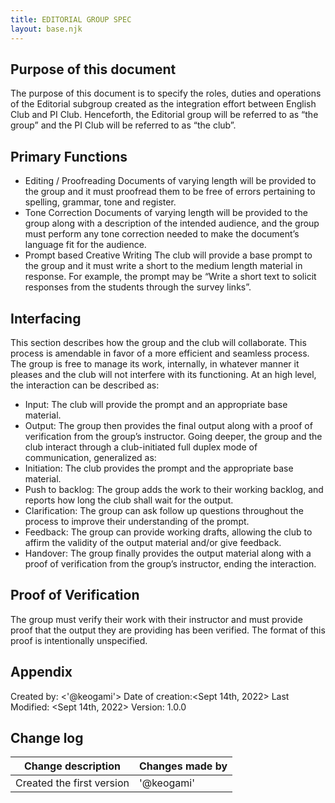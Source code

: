 ```yaml
---
title: EDITORIAL GROUP SPEC
layout: base.njk
---
```


## Purpose of this document
The purpose of this document is to specify the roles, duties and operations of the Editorial subgroup created as the integration effort between English Club and PI Club. Henceforth, the Editorial group will be referred to as “the group” and the PI Club will be referred to as “the club”.

## Primary Functions
- Editing / Proofreading
  Documents of varying length will be provided to the group and it must proofread them to be free of errors pertaining to spelling, grammar, tone and register.
- Tone Correction
  Documents of varying length will be provided to the group along with a description of the intended audience, and the group must perform any tone correction needed to make the document’s language fit for the audience.
- Prompt based Creative Writing
  The club will provide a base prompt to the group and it must write a short to the medium length material in response. For example, the prompt may be “Write a short text to solicit responses from the students through the survey links”.

## Interfacing
This section describes how the group and the club will collaborate. This process is amendable in favor of a more efficient and seamless process. The group is free to manage its work, internally, in whatever manner it pleases and the club will not interfere with its functioning.
At an high level, the interaction can be described as:
- Input:
  The club will provide the prompt and an appropriate base material.
- Output:
  The group then provides the final output along with a proof of verification from the group’s instructor.
Going deeper, the group and the club interact through a club-initiated full duplex mode of communication, generalized as:
- Initiation:
  The club provides the prompt and the appropriate base material.
- Push to backlog:
  The group adds the work to their working backlog, and reports how long the club shall wait for the output.
- Clarification:
  The group can ask follow up questions throughout the process to improve their understanding of the prompt.
- Feedback:
  The group can provide working drafts, allowing the club to affirm the validity of the output material and/or give feedback.
- Handover:
  The group finally provides the output material along with a proof of verification from the group’s instructor, ending the interaction.

## Proof of Verification
The group must verify their work with their instructor and must provide proof that the output they are providing has been verified.
The format of this proof is intentionally unspecified.

## Appendix 
Created by: <'@keogami'>
Date of creation:<Sept 14th, 2022>
Last Modified: <Sept 14th, 2022>
Version: 1.0.0

## Change log

| Change description         | Changes made by |
| -----------                | -----------     |
| Created the first version  | '@keogami'       |





